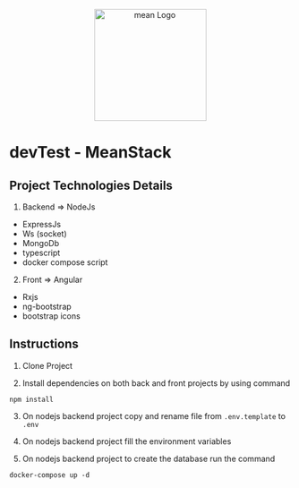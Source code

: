<p align="center">
  <a href="https://github.com/oliverdjbrown/" target="blank"><img src="https://sm-services.es/wp-content/uploads/2021/02/MEAN-Stack.jpg" width="200" alt="mean Logo" /></a>
</p>

# devTest - MeanStack

## Project Technologies Details
1) Backend => NodeJs
- ExpressJs
- Ws (socket)
- MongoDb
- typescript
- docker compose script

2) Front => Angular
- Rxjs
- ng-bootstrap
- bootstrap icons

## Instructions

1. Clone Project

2. Install dependencies on both back and front projects by using command
```
npm install
```
3. On nodejs backend project copy and rename file from ```.env.template``` to ```.env```

4. On nodejs backend project fill the environment variables

5. On nodejs backend project to create the database run the command
```
docker-compose up -d
```
